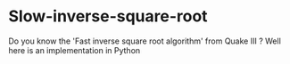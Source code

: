 # Slow-inverse-square-root
Do you know the 'Fast inverse square root algorithm' from Quake III ? Well here is an implementation in Python
